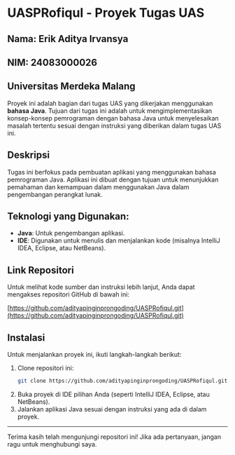 # UASPRofiqul - Proyek Tugas UAS

## Nama: Erik Aditya Irvansya  
## NIM: 24083000026  
## Universitas Merdeka Malang  

Proyek ini adalah bagian dari tugas UAS yang dikerjakan menggunakan **bahasa Java**. Tujuan dari tugas ini adalah untuk mengimplementasikan konsep-konsep pemrograman dengan bahasa Java untuk menyelesaikan masalah tertentu sesuai dengan instruksi yang diberikan dalam tugas UAS ini.

## Deskripsi
Tugas ini berfokus pada pembuatan aplikasi yang menggunakan bahasa pemrograman Java. Aplikasi ini dibuat dengan tujuan untuk menunjukkan pemahaman dan kemampuan dalam menggunakan Java dalam pengembangan perangkat lunak.

## Teknologi yang Digunakan:
- **Java**: Untuk pengembangan aplikasi.
- **IDE**: Digunakan untuk menulis dan menjalankan kode (misalnya IntelliJ IDEA, Eclipse, atau NetBeans).

## Link Repositori
Untuk melihat kode sumber dan instruksi lebih lanjut, Anda dapat mengakses repositori GitHub di bawah ini:

[https://github.com/adityapinginprongoding/UASPRofiqul.git](https://github.com/adityapinginprongoding/UASPRofiqul.git)

## Instalasi
Untuk menjalankan proyek ini, ikuti langkah-langkah berikut:
1. Clone repositori ini:
    ```bash
    git clone https://github.com/adityapinginprongoding/UASPRofiqul.git
    ```
2. Buka proyek di IDE pilihan Anda (seperti IntelliJ IDEA, Eclipse, atau NetBeans).
3. Jalankan aplikasi Java sesuai dengan instruksi yang ada di dalam proyek.

---

Terima kasih telah mengunjungi repositori ini! Jika ada pertanyaan, jangan ragu untuk menghubungi saya.
